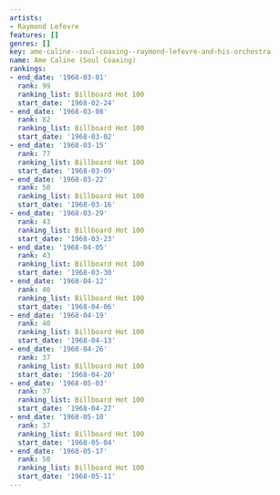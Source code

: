 ```yaml
---
artists:
- Raymond Lefevre
features: []
genres: []
key: ame-caline--soul-coaxing--raymond-lefevre-and-his-orchestra
name: Ame Caline (Soul Coaxing)
rankings:
- end_date: '1968-03-01'
  rank: 99
  ranking_list: Billboard Hot 100
  start_date: '1968-02-24'
- end_date: '1968-03-08'
  rank: 82
  ranking_list: Billboard Hot 100
  start_date: '1968-03-02'
- end_date: '1968-03-15'
  rank: 77
  ranking_list: Billboard Hot 100
  start_date: '1968-03-09'
- end_date: '1968-03-22'
  rank: 50
  ranking_list: Billboard Hot 100
  start_date: '1968-03-16'
- end_date: '1968-03-29'
  rank: 43
  ranking_list: Billboard Hot 100
  start_date: '1968-03-23'
- end_date: '1968-04-05'
  rank: 43
  ranking_list: Billboard Hot 100
  start_date: '1968-03-30'
- end_date: '1968-04-12'
  rank: 40
  ranking_list: Billboard Hot 100
  start_date: '1968-04-06'
- end_date: '1968-04-19'
  rank: 40
  ranking_list: Billboard Hot 100
  start_date: '1968-04-13'
- end_date: '1968-04-26'
  rank: 37
  ranking_list: Billboard Hot 100
  start_date: '1968-04-20'
- end_date: '1968-05-03'
  rank: 37
  ranking_list: Billboard Hot 100
  start_date: '1968-04-27'
- end_date: '1968-05-10'
  rank: 37
  ranking_list: Billboard Hot 100
  start_date: '1968-05-04'
- end_date: '1968-05-17'
  rank: 50
  ranking_list: Billboard Hot 100
  start_date: '1968-05-11'
---
```


